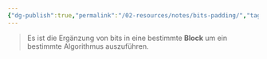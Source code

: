 ```yaml
---
{"dg-publish":true,"permalink":"/02-resources/notes/bits-padding/","tags":["mathe/binärzahlen","code"],"noteIcon":"","updated":"2024-09-24T15:07:50.000+02:00"}
---
```


 >Es ist die Ergänzung von bits in eine bestimmte **Block** um ein bestimmte Algorithmus auszuführen.